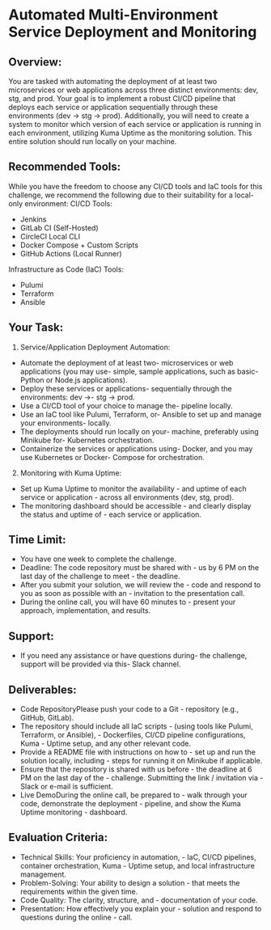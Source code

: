 # Automated Multi-Environment Service Deployment and Monitoring
## Overview:

You are tasked with automating the deployment of at least two microservices or web applications across three distinct environments: dev, stg, and prod. Your goal is to implement a robust CI/CD pipeline that deploys each service or application sequentially through these environments (dev → stg → prod). Additionally, you will need to create a system to monitor which version of each service or application is running in each environment, utilizing Kuma Uptime as the monitoring solution. This entire solution should run locally on your machine.

## Recommended Tools:

While you have the freedom to choose any CI/CD tools and IaC tools for this challenge, we recommend the following due to their suitability for a local-only environment:
CI/CD Tools:
- Jenkins
- GitLab CI (Self-Hosted)
- CircleCI Local CLI
- Docker Compose + Custom Scripts
- GitHub Actions (Local Runner)

Infrastructure as Code (IaC) Tools:
- Pulumi
- Terraform
- Ansible

## Your Task:

1. Service/Application Deployment Automation:
- Automate the deployment of at least two- microservices or web applications (you may use- simple, sample applications, such as basic- Python or Node.js applications).
- Deploy these services or applications- sequentially through the environments: dev →- stg → prod.
- Use a CI/CD tool of your choice to manage the- pipeline locally.
- Use an IaC tool like Pulumi, Terraform, or- Ansible to set up and manage your environments- locally.
- The deployments should run locally on your- machine, preferably using Minikube for- Kubernetes orchestration.
- Containerize the services or applications using- Docker, and you may use Kubernetes or Docker- Compose for orchestration.
2. Monitoring with Kuma Uptime:
- Set up Kuma Uptime to monitor the availability - and uptime of each service or application - across all environments (dev, stg, prod).
- The monitoring dashboard should be accessible - and clearly display the status and uptime of - each service or application.

## Time Limit:

- You have one week to complete the challenge.
- Deadline: The code repository must be shared with - us by 6 PM on the last day of the challenge to meet - the deadline.
- After you submit your solution, we will review the - code and respond to you as soon as possible with an - invitation to the presentation call.
- During the online call, you will have 60 minutes to - present your approach, implementation, and results.

## Support:

- If you need any assistance or have questions during- the challenge, support will be provided via this- Slack channel.

## Deliverables:

- Code RepositoryPlease push your code to a Git - repository (e.g., GitHub, GitLab).
- The repository should include all IaC scripts - (using tools like Pulumi, Terraform, or Ansible), - Dockerfiles, CI/CD pipeline configurations, Kuma - Uptime setup, and any other relevant code.
- Provide a README file with instructions on how to - set up and run the solution locally, including - steps for running it on Minikube if applicable.
- Ensure that the repository is shared with us before - the deadline at 6 PM on the last day of the - challenge. Submitting the link / invitation via - Slack or e-mail is sufficient.
- Live DemoDuring the online call, be prepared to - walk through your code, demonstrate the deployment - pipeline, and show the Kuma Uptime monitoring - dashboard.

## Evaluation Criteria:

- Technical Skills: Your proficiency in automation, - IaC, CI/CD pipelines, container orchestration, Kuma - Uptime setup, and local infrastructure management.
- Problem-Solving: Your ability to design a solution - that meets the requirements within the given time.
- Code Quality: The clarity, structure, and - documentation of your code.
- Presentation: How effectively you explain your - solution and respond to questions during the online - call.
